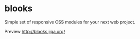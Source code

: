blooks
======

Simple set of responsive CSS modules for your next web project.

Preview http://blooks.jiga.org/
